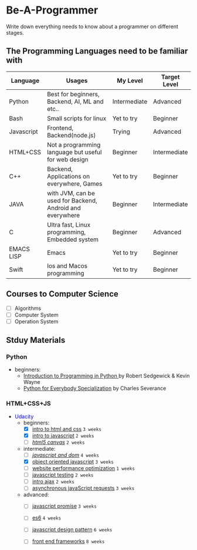 # Be-A-Programmer
Write down everything needs to know about a programmer on different stages.

## The Programming Languages need to be familiar with 
Language | Usages | My Level | Target Level
-- | -- | -- | -- 
Python | Best for beginners, Backend, AI, ML and etc.. | Intermediate | Advanced
Bash | Small scripts for linux | Yet to try | Beginner
Javascript | Frontend, Backend(node.js) | Trying | Advanced
HTML+CSS | Not a programming language but useful for web design | Beginner | Intermediate
C++ | Backend, Applications on everywhere, Games | Yet to try | Beginner
JAVA | with JVM, can be used for Backend, Android and everywhere | Beginner | Intermediate
C | Ultra fast, Linux programming, Embedded system | Beginner | Advanced
EMACS LISP | Emacs | Yet to try | Beginner
Swift | Ios and Macos programming | Yet to try | Beginner

## Courses to Computer Science
- [ ] Algorithms
- [ ] Computer System
- [ ] Operation System

## Stduy Materials
### Python
- beginners: 
  - [Introduction to Programming in Python ](https://introcs.cs.princeton.edu/python/home/) by Robert Sedgewick & Kevin Wayne
  - [Python for Everybody Specialization](https://www.coursera.org/specializations/python) by Charles Severance
### HTML+CSS+JS
- <span style="color: blue">Udacity</span>
  - beginners:
    - [x] [intro to html and css](https://www.udacity.com/course/intro-to-html-and-css--ud001) `3 weeks`
    - [x] [intro to javascript](https://www.udacity.com/course/intro-to-javascript--ud803) `2 weeks`
    - [ ] [*html5 canvas*](https://www.udacity.com/course/html5-canvas--ud292) `2 weeks`
  - intermediate:
    - [ ] [*javascript and dom*](https://www.udacity.com/course/javascript-and-the-dom--ud117) `4 weeks`
    - [x] [object oriented javascript](https://www.udacity.com/course/object-oriented-javascript--ud711) `3 weeks`
    - [ ] [website performance optimization](https://www.udacity.com/course/website-performance-optimization--ud884) `1 weeks`
    - [ ] [javascript testing](https://www.udacity.com/course/javascript-testing--ud549) `2 weeks`
    - [ ] [intro ajax](https://www.udacity.com/course/intro-to-ajax--ud110) `2 weeks`
    - [ ] [asynchronous javaScript requests](https://www.udacity.com/course/asynchronous-javascript-requests--ud109) `3 weeks`
  - advanced:
    - [ ] [javascript promise](https://www.udacity.com/course/javascript-promises--ud898) `3 weeks`
    - [ ] [es6](https://www.udacity.com/course/es6-javascript-improved--ud356) `4 weeks`
    - [ ] [javascript design pattern](https://www.udacity.com/course/javascript-design-patterns--ud989) `6 weeks`
    - [ ] [front end frameworks](https://www.udacity.com/course/front-end-frameworks--ud894) `8 weeks`

